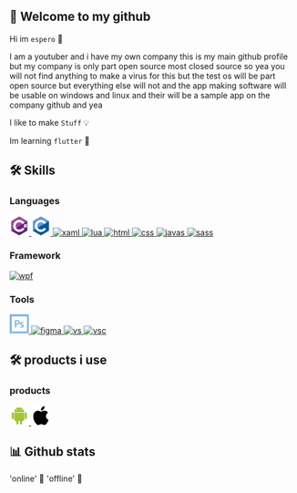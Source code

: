## 👋 Welcome to my github
Hi im `espero` 🙂

I am a youtuber 
and i have my own company
this is my main github profile but my company
is only part open source most closed source so yea
you will not find anything to make a virus for this but the test os will be part open source 
but everything else will not and the app making software will be usable on windows and linux
and their will be a sample app on the company github and yea

I like to make `Stuff` 💡

Im learning `flutter` 📙

## 🛠️ Skills

### Languages
<p align="left">
<a href="https://www.w3schools.com/cs/index.php" target="_blank">
    <img src="https://raw.githubusercontent.com/devicons/devicon/master/icons/csharp/csharp-original.svg" alt="csharp" width="34" height="auto"/>
  </a>
  <a href="https://www.cprogramming.com/" target="_blank">
    <img src="https://raw.githubusercontent.com/devicons/devicon/master/icons/c/c-original.svg" alt="cee" width="34" height="auto"/>
  </a>
  <a href="https://docs.microsoft.com/th-th/visualstudio/xaml-tools/xaml-overview?view=vs-2019" target="_blank">
    <img src="https://cdn.discordapp.com/attachments/780958889356820510/824814012679716885/output-onlinepngtools1.png" alt="xaml" width="34" height="auto"/>
  </a>
  <a href="https://www.lua.org/" target="_blank">
    <img src="https://upload.wikimedia.org/wikipedia/commons/thumb/c/cf/Lua-Logo.svg/640px-Lua-Logo.svg.png" alt="lua" width="34" height="auto"/>
  </a>
  <a href="https://www.w3schools.com/html/" target="_blank">
    <img src="https://cdn.iconscout.com/icon/free/png-256/html5-40-1175193.png" alt="html" width="34" height="auto"/>
  </a>
  <a href="https://www.w3schools.com/css/" target="_blank">
    <img src="https://upload.wikimedia.org/wikipedia/commons/6/62/CSS3_logo.svg" alt="css" width="34" height="auto"/>
  </a>
  <a href="https://www.javascript.com/" target="_blank">
    <img src="https://upload.wikimedia.org/wikipedia/commons/thumb/9/99/Unofficial_JavaScript_logo_2.svg/1024px-Unofficial_JavaScript_logo_2.svg.png" alt="javas" width="34" height="auto"/>
  </a>
  <a href="https://sass-lang.com/" target="_blank">
    <img src="https://sass-lang.com/assets/img/logos/logo-b6e1ef6e.svg" alt="sass" width="34" height="auto"/>
  </a>
<p>

### Framework
<p align="left">
 <a href="https://docs.microsoft.com/en-us/visualstudio/designers/getting-started-with-wpf?view=vs-2022" target="_blank">
    <img src="https://int-24.com/uploads/wpf.png" alt="wpf" width="34" height="auto"/>
  </a>
<p>

### Tools
<p align="left">
 <a href="https://helpx.adobe.com/th_th/photoshop/tutorials.html" target="_blank">
    <img src="https://raw.githubusercontent.com/devicons/devicon/master/icons/photoshop/photoshop-line.svg" alt="photoshop" width="34" height="auto"/>
  </a>
  <a href="https://www.figma.com/" target="_blank">
    <img src="https://camo.githubusercontent.com/ed93c2b000a76ceaad1503e7eb9356591b885227e82a36a005b9d3498b303ba5/68747470733a2f2f7777772e766563746f726c6f676f2e7a6f6e652f6c6f676f732f6669676d612f6669676d612d69636f6e2e737667" alt="figma" width="34" height="auto"/>
  </a>
  <a href="https://visualstudio.microsoft.com/" target="_blank">
    <img src="https://static.wikia.nocookie.net/logopedia/images/6/62/Brand_Visual_Studio_Win_2019.svg/revision/latest/scale-to-width-down/250?cb=20191019024151" alt="vs" width="34" height="auto"/>
  </a>
  <a href="https://code.visualstudio.com/" target="_blank">
    <img src="https://upload.wikimedia.org/wikipedia/commons/thumb/9/9a/Visual_Studio_Code_1.35_icon.svg/2048px-Visual_Studio_Code_1.35_icon.svg.png" alt="vsc" width="34" height="auto"/>
  </a>
<p>

## 🛠️ products i use

### products
<p align="left">
<a href="android.com" target="_blank">
    <img src="https://raw.githubusercontent.com/devicons/devicon/master/icons/android/android-plain.svg" alt="android" width="34" height="auto"/>
  </a>
   <a href="https://www.apple.com/" target="_blank">
    <img src="https://raw.githubusercontent.com/devicons/devicon/master/icons/apple/apple-original.svg" alt="apple" width="34" height="auto"/>
  </a>
 </p>
 
## 📊 Github stats
'online'  
'offline' 
